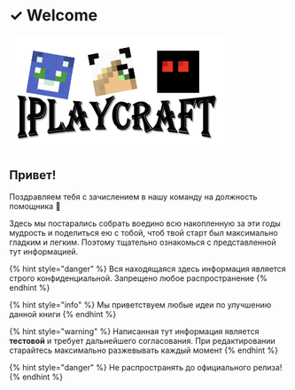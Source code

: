 # ✓ Welcome

![](.gitbook/assets/image.png)

## Привет!

Поздравляем тебя с зачислением в нашу команду на должность помощника 🥳

Здесь мы постарались собрать воедино всю накопленную за эти годы мудрость и поделиться ею с тобой, чтоб твой старт был максимально гладким и легким. Поэтому тщательно ознакомься с представленной тут информацией.

{% hint style="danger" %}
Вся находящаяся здесь информация является строго конфиденциальной. Запрещено любое распространение
{% endhint %}

{% hint style="info" %}
Мы приветствуем любые идеи по улучшению данной книги
{% endhint %}



{% hint style="warning" %}
Написанная тут информация является **тестовой** и требует дальнейшего согласования. При редактировании старайтесь максимально разжевывать каждый момент
{% endhint %}

{% hint style="danger" %}
Не распространять до официального релиза!
{% endhint %}

